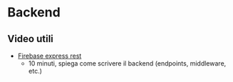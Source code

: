 # Backend

## Video utili

- [Firebase express rest](https://youtu.be/-MTSQjw5DrM)
  - 10 minuti, spiega come scrivere il backend (endpoints, middleware, etc.)
